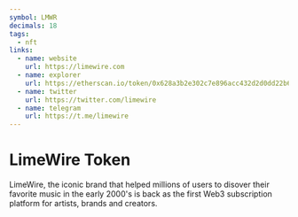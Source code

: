 ```yaml
---
symbol: LMWR
decimals: 18
tags:
  - nft
links:
  - name: website
    url: https://limewire.com
  - name: explorer
    url: https://etherscan.io/token/0x628a3b2e302c7e896acc432d2d0dd22b6cb9bc88
  - name: twitter
    url: https://twitter.com/limewire
  - name: telegram
    url: https://t.me/limewire
---
```


# LimeWire Token

LimeWire, the iconic brand that helped millions of users to disover their favorite music in the early 2000's is back as the first Web3 subscription platform for artists, brands and creators.
